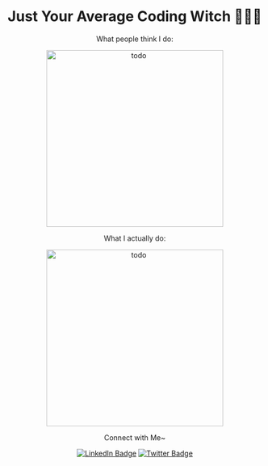 <div align=center> 
 <h1>Just Your Average Coding Witch 👩‍💻✨</h1>

<div>
 <p>
  What people think I do:
 </p>
  <img src="https://user-images.githubusercontent.com/20408713/204510557-e2be2e73-65b5-4c8f-9f82-8669230cff90.jpg" alt="todo" width="350"/>
</div>
<div>
 <p>
  What I actually do:
 </p>
  <img src="https://user-images.githubusercontent.com/20408713/204510758-1fbf8024-8962-4be1-b57e-9ef29a233441.jpg" alt="todo" width="350"/>
</div>
 
<div>
 <p>Connect with Me~</p>
<a href="https://www.linkedin.com/in/michelle-tan-74735a82/"><img src="https://img.shields.io/badge/LinkedIn-0077B5?style=for-the-badge&logo=linkedin&logoColor=white" alt="LinkedIn Badge"></a> 
<a href="https://twitter.com/mishmashtan"><img src="https://img.shields.io/badge/Twitter-1DA1F2?style=for-the-badge&logo=twitter&logoColor=white" alt="Twitter Badge"></a> 
 
 </div>
 
 </div>
